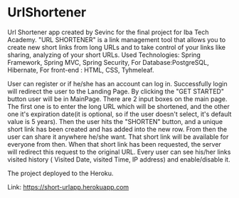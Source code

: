 # UrlShortener

Url Shortener app created by Sevinc for the final project for Iba Tech Academy.
"URL SHORTENER" is a link management tool that allows you to create new short links from long URLs and to take control of your links like sharing, 
analyzing of your short URLs.
Used Technologies: Spring Framework, Spring MVC, Spring Security, 
For Database:PostgreSQL, Hibernate, For front-end : HTML, CSS, Tyhmeleaf.

User can register or if he/she has an account can log in. Successfully login will redirect the user to the Landing Page. By clicking the "GET STARTED" button 
user will be in MainPage. There are 2 input boxes on the main page. 
The first one is to enter the long URL which will be shortened, and the other one it's expiration date(it is optional, so if the user doesn't select, 
it's default value is 5 years).
Then the user hits the "SHORTEN" button, and a unique short link has been created and has added into the new row. From then the user can share it anywhere he/she want.
That short link will be available for everyone from then.
When that short link has been requested, the server will redirect this request to the original URL. 
Every user can see his/her links visited history ( Visited Date, visited Time, IP address) and enable/disable it.

The project deployed to the Heroku.

Link: https://short-urlapp.herokuapp.com
